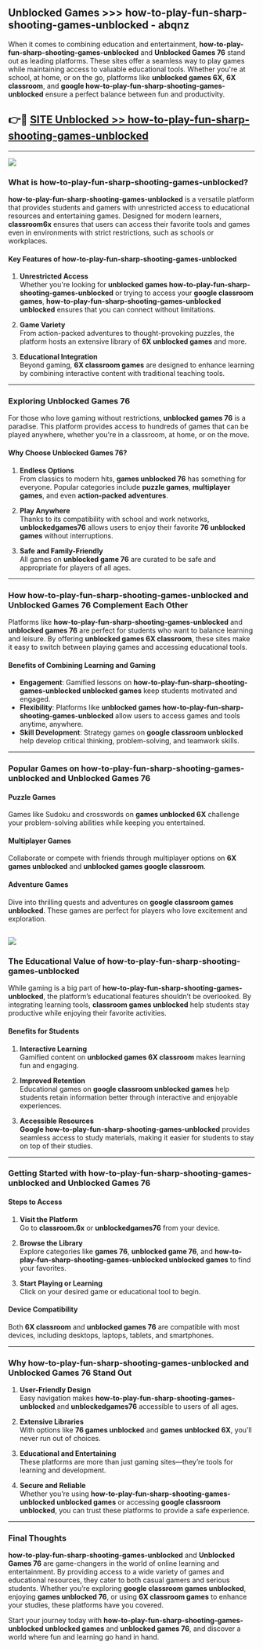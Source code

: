 ## Unblocked Games >>> how-to-play-fun-sharp-shooting-games-unblocked - abqnz 

When it comes to combining education and entertainment, **how-to-play-fun-sharp-shooting-games-unblocked** and **Unblocked Games 76** stand out as leading platforms. These sites offer a seamless way to play games while maintaining access to valuable educational tools. Whether you're at school, at home, or on the go, platforms like **unblocked games 6X**, **6X classroom**, and **google how-to-play-fun-sharp-shooting-games-unblocked** ensure a perfect balance between fun and productivity.
## 👉🔴 [SITE Unblocked >> how-to-play-fun-sharp-shooting-games-unblocked](http://unblockedgames.edu.pl?title=how-to-play-fun-sharp-shooting-games-unblocked&ref=24J)
---
<a href="http://unblockedgames.edu.pl?title=how-to-play-fun-sharp-shooting-games-unblocked&ref=24J/"><img src="https://github.com/user-attachments/assets/438f12ca-57a4-47a3-8ead-c64da593a1e5"/></a>
### What is how-to-play-fun-sharp-shooting-games-unblocked?  

**how-to-play-fun-sharp-shooting-games-unblocked** is a versatile platform that provides students and gamers with unrestricted access to educational resources and entertaining games. Designed for modern learners, **classroom6x** ensures that users can access their favorite tools and games even in environments with strict restrictions, such as schools or workplaces.  

#### Key Features of how-to-play-fun-sharp-shooting-games-unblocked  

1. **Unrestricted Access**  
   Whether you're looking for **unblocked games how-to-play-fun-sharp-shooting-games-unblocked** or trying to access your **google classroom games**, **how-to-play-fun-sharp-shooting-games-unblocked unblocked** ensures that you can connect without limitations.  

2. **Game Variety**  
   From action-packed adventures to thought-provoking puzzles, the platform hosts an extensive library of **6X unblocked games** and more.  

3. **Educational Integration**  
   Beyond gaming, **6X classroom games** are designed to enhance learning by combining interactive content with traditional teaching tools.  



---

### Exploring Unblocked Games 76  

For those who love gaming without restrictions, **unblocked games 76** is a paradise. This platform provides access to hundreds of games that can be played anywhere, whether you're in a classroom, at home, or on the move.  

#### Why Choose Unblocked Games 76?  

1. **Endless Options**  
   From classics to modern hits, **games unblocked 76** has something for everyone. Popular categories include **puzzle games**, **multiplayer games**, and even **action-packed adventures**.  

2. **Play Anywhere**  
   Thanks to its compatibility with school and work networks, **unblockedgames76** allows users to enjoy their favorite **76 unblocked games** without interruptions.  

3. **Safe and Family-Friendly**  
   All games on **unblocked game 76** are curated to be safe and appropriate for players of all ages.  

---

### How how-to-play-fun-sharp-shooting-games-unblocked and Unblocked Games 76 Complement Each Other  

Platforms like **how-to-play-fun-sharp-shooting-games-unblocked** and **unblocked games 76** are perfect for students who want to balance learning and leisure. By offering **unblocked games 6X classroom**, these sites make it easy to switch between playing games and accessing educational tools.  

#### Benefits of Combining Learning and Gaming  

- **Engagement**: Gamified lessons on **how-to-play-fun-sharp-shooting-games-unblocked unblocked games** keep students motivated and engaged.  
- **Flexibility**: Platforms like **unblocked games how-to-play-fun-sharp-shooting-games-unblocked** allow users to access games and tools anytime, anywhere.  
- **Skill Development**: Strategy games on **google classroom unblocked** help develop critical thinking, problem-solving, and teamwork skills.  

---

### Popular Games on how-to-play-fun-sharp-shooting-games-unblocked and Unblocked Games 76  

#### Puzzle Games  

Games like Sudoku and crosswords on **games unblocked 6X** challenge your problem-solving abilities while keeping you entertained.  

#### Multiplayer Games  

Collaborate or compete with friends through multiplayer options on **6X games unblocked** and **unblocked games google classroom**.  

#### Adventure Games  

Dive into thrilling quests and adventures on **google classroom games unblocked**. These games are perfect for players who love excitement and exploration.  

<a href="http://download.freeplayer.one?title=how-to-play-fun-sharp-shooting-games-unblocked&ref=23D/"><img src="https://github.com/user-attachments/assets/fe0c3e91-c8e1-489c-acf0-e2f614c12fb8"/></a>
---

### The Educational Value of how-to-play-fun-sharp-shooting-games-unblocked  

While gaming is a big part of **how-to-play-fun-sharp-shooting-games-unblocked**, the platform’s educational features shouldn’t be overlooked. By integrating learning tools, **classroom games unblocked** help students stay productive while enjoying their favorite activities.  

#### Benefits for Students  

1. **Interactive Learning**  
   Gamified content on **unblocked games 6X classroom** makes learning fun and engaging.  

2. **Improved Retention**  
   Educational games on **google classroom unblocked games** help students retain information better through interactive and enjoyable experiences.  

3. **Accessible Resources**  
   **Google how-to-play-fun-sharp-shooting-games-unblocked** provides seamless access to study materials, making it easier for students to stay on top of their studies.  

---

### Getting Started with how-to-play-fun-sharp-shooting-games-unblocked and Unblocked Games 76  

#### Steps to Access  

1. **Visit the Platform**  
   Go to **classroom.6x** or **unblockedgames76** from your device.  

2. **Browse the Library**  
   Explore categories like **games 76**, **unblocked game 76**, and **how-to-play-fun-sharp-shooting-games-unblocked unblocked games** to find your favorites.  

3. **Start Playing or Learning**  
   Click on your desired game or educational tool to begin.  

#### Device Compatibility  

Both **6X classroom** and **unblocked games 76** are compatible with most devices, including desktops, laptops, tablets, and smartphones.  

---

### Why how-to-play-fun-sharp-shooting-games-unblocked and Unblocked Games 76 Stand Out  

1. **User-Friendly Design**  
   Easy navigation makes **how-to-play-fun-sharp-shooting-games-unblocked** and **unblockedgames76** accessible to users of all ages.  

2. **Extensive Libraries**  
   With options like **76 games unblocked** and **games unblocked 6X**, you’ll never run out of choices.  

3. **Educational and Entertaining**  
   These platforms are more than just gaming sites—they’re tools for learning and development.  

4. **Secure and Reliable**  
   Whether you’re using **how-to-play-fun-sharp-shooting-games-unblocked unblocked games** or accessing **google classroom unblocked**, you can trust these platforms to provide a safe experience.  

---

### Final Thoughts  

**how-to-play-fun-sharp-shooting-games-unblocked** and **Unblocked Games 76** are game-changers in the world of online learning and entertainment. By providing access to a wide variety of games and educational resources, they cater to both casual gamers and serious students. Whether you’re exploring **google classroom games unblocked**, enjoying **games unblocked 76**, or using **6X classroom games** to enhance your studies, these platforms have you covered.  

Start your journey today with **how-to-play-fun-sharp-shooting-games-unblocked unblocked games** and **unblocked games 76**, and discover a world where fun and learning go hand in hand.  